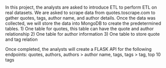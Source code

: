 In this project, the analysts are asked to introduce ETL to perform ETL on real datasets. We are asked to scrape data from quotes.toscrape.com to gather quotes, tags, author name, and author details. Once the data was collected, we will store the data into MongoDB to create the predetermined tables. 1) One table for quotes, this table can have the quote and author relationship 2) One table for author information 3) One table to store quote and tag relation

Once completed, the analysts will create a FLASK API for the following endpoints: quotes, authors, authors > author name, tags, tags > tag, top 10 tags
